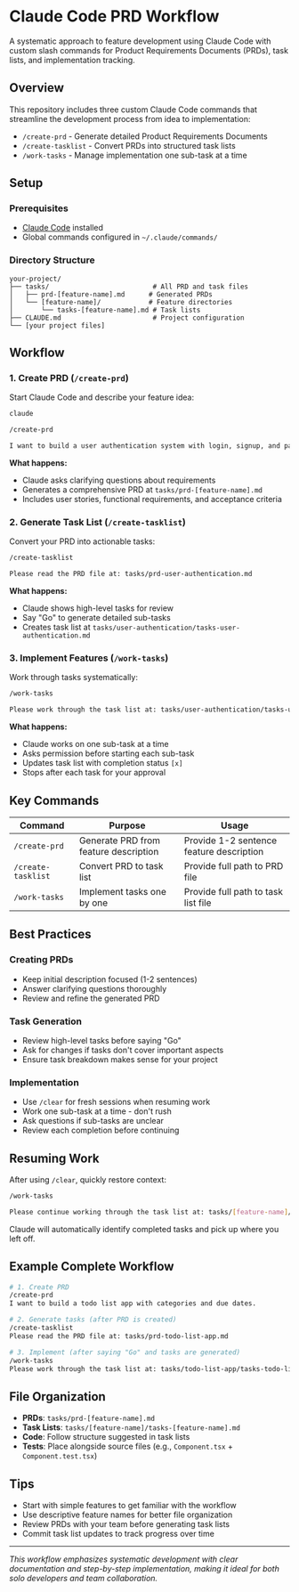 # Claude Code PRD Workflow

A systematic approach to feature development using Claude Code with custom slash commands for Product Requirements Documents (PRDs), task lists, and implementation tracking.

## Overview

This repository includes three custom Claude Code commands that streamline the development process from idea to implementation:

- `/create-prd` - Generate detailed Product Requirements Documents
- `/create-tasklist` - Convert PRDs into structured task lists
- `/work-tasks` - Manage implementation one sub-task at a time

## Setup

### Prerequisites
- [Claude Code](https://claude.ai/code) installed
- Global commands configured in `~/.claude/commands/`

### Directory Structure
```
your-project/
├── tasks/                          # All PRD and task files
│   ├── prd-[feature-name].md      # Generated PRDs
│   └── [feature-name]/            # Feature directories
│       └── tasks-[feature-name].md # Task lists
├── CLAUDE.md                       # Project configuration
└── [your project files]
```

## Workflow

### 1. Create PRD (`/create-prd`)

Start Claude Code and describe your feature idea:

```bash
claude

/create-prd

I want to build a user authentication system with login, signup, and password reset.
```

**What happens:**
- Claude asks clarifying questions about requirements
- Generates a comprehensive PRD at `tasks/prd-[feature-name].md`
- Includes user stories, functional requirements, and acceptance criteria

### 2. Generate Task List (`/create-tasklist`)

Convert your PRD into actionable tasks:

```bash
/create-tasklist

Please read the PRD file at: tasks/prd-user-authentication.md
```

**What happens:**
- Claude shows high-level tasks for review
- Say "Go" to generate detailed sub-tasks
- Creates task list at `tasks/user-authentication/tasks-user-authentication.md`

### 3. Implement Features (`/work-tasks`)

Work through tasks systematically:

```bash
/work-tasks

Please work through the task list at: tasks/user-authentication/tasks-user-authentication.md
```

**What happens:**
- Claude works on one sub-task at a time
- Asks permission before starting each sub-task
- Updates task list with completion status `[x]`
- Stops after each task for your approval

## Key Commands

| Command | Purpose | Usage |
|---------|---------|-------|
| `/create-prd` | Generate PRD from feature description | Provide 1-2 sentence feature description |
| `/create-tasklist` | Convert PRD to task list | Provide full path to PRD file |
| `/work-tasks` | Implement tasks one by one | Provide full path to task list file |

## Best Practices

### Creating PRDs
- Keep initial description focused (1-2 sentences)
- Answer clarifying questions thoroughly
- Review and refine the generated PRD

### Task Generation
- Review high-level tasks before saying "Go"
- Ask for changes if tasks don't cover important aspects
- Ensure task breakdown makes sense for your project

### Implementation
- Use `/clear` for fresh sessions when resuming work
- Work one sub-task at a time - don't rush
- Ask questions if sub-tasks are unclear
- Review each completion before continuing

## Resuming Work

After using `/clear`, quickly restore context:

```bash
/work-tasks

Please continue working through the task list at: tasks/[feature-name]/tasks-[feature-name].md
```

Claude will automatically identify completed tasks and pick up where you left off.

## Example Complete Workflow

```bash
# 1. Create PRD
/create-prd
I want to build a todo list app with categories and due dates.

# 2. Generate tasks (after PRD is created)
/create-tasklist
Please read the PRD file at: tasks/prd-todo-list-app.md

# 3. Implement (after saying "Go" and tasks are generated)
/work-tasks
Please work through the task list at: tasks/todo-list-app/tasks-todo-list-app.md
```

## File Organization

- **PRDs**: `tasks/prd-[feature-name].md`
- **Task Lists**: `tasks/[feature-name]/tasks-[feature-name].md`
- **Code**: Follow structure suggested in task lists
- **Tests**: Place alongside source files (e.g., `Component.tsx` + `Component.test.tsx`)

## Tips

- Start with simple features to get familiar with the workflow
- Use descriptive feature names for better file organization
- Review PRDs with your team before generating task lists
- Commit task list updates to track progress over time

---

*This workflow emphasizes systematic development with clear documentation and step-by-step implementation, making it ideal for both solo developers and team collaboration.*
